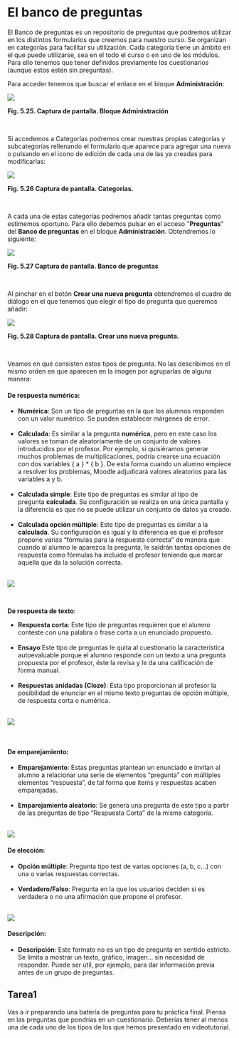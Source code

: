 
# El banco de preguntas

El Banco de preguntas es un repositorio de preguntas que podremos utilizar en los distintos formularios que creemos para nuestro curso. Se organizan en categorías para facilitar su utilización. Cada categoría tiene un ámbito en el que puede utilizarse, sea en el todo el curso o en uno de los módulos. Para ello tenemos que tener definidos previamente los cuestionarios (aunque estos estén sin preguntas).

Para acceder tenemos que buscar el enlace en el bloque **Administración**:


![](img/acceso_al_banco_de_preguntas.png)

**Fig. 5.25. Captura de pantalla. Bloque Administración**

 

Si accedemos a Categorías podremos crear nuestras propias categorías y subcategorías rellenando el formulario que aparece para agregar una nueva o pulsando en el icono de edición de cada una de las ya creadas para modificarlas:


![](img/editar_categorias.png)

**Fig. 5.26 Captura de pantalla. Categorías.**

 

A cada una de estas categorías podremos añadir tantas preguntas como estimemos oportuno. Para ello debemos pulsar en el acceso "**Preguntas**" del **Banco de preguntas** en el bloque **Administración**. Obtendremos lo siguiente:


![](img/banco_de_preguntas._Crear_pregutna.png)

**Fig. 5.27 Captura de pantalla. Banco de preguntas**

 

Al pinchar en el botón **Crear una nueva pregunta** obtendremos el cuadro de diálogo en el que tenemos que elegir el tipo de pregunta que queremos añadir:


![](img/banco_de_preguntas._tipos_de_pregunta.png)

**Fig. 5.28 Captura de pantalla. Crear una nueva pregunta.**

 

Veamos en qué consisten estos tipos de pregunta. No las describimos en el mismo orden en que aparecen en la imagen por agruparlas de alguna manera:

#### De respuesta numérica:

- **Numérica**: Son un tipo de preguntas en la que los alumnos responden con un valor numérico. Se pueden establecer márgenes de error.<br/><br/>
- **Calculada**: Es similar a la pregunta **numérica**, pero en este caso los valores se toman de aleatoriamente de un conjunto de valores introducidos por el profesor. Por ejemplo, si quisiéramos generar muchos problemas de multiplicaciones, podría crearse una ecuación con dos variables { a } * { b }. De esta forma cuando un alumno empiece a resolver los problemas, Moodle adjudicará valores aleatorios para las variables a y b.<br/><br/>
- **Calculada simple**: Este tipo de preguntas es similar al tipo de pregunta **calculada**. Su configuración se realiza en una única pantalla y la diferencia es que no se puede utilizar un conjunto de datos ya creado.<br/><br/>
- **Calculada opción múltiple**: Este tipo de preguntas es similar a la **calculada**. Su configuración es igual y la diferencia es que el profesor propone varias “fórmulas para la respuesta correcta” de manera que cuando al alumno le aparezca la pregunta, le saldrán tantas opciones de respuesta como fórmulas ha incluido el profesor teniendo que marcar aquella que da la solución correcta.<br/><br/>


![](portada_del_videotutorial_pregunta_calculada.png)

 

**De respuesta de texto**:

- **Respuesta corta**: Este tipo de preguntas requieren que el alumno conteste con una palabra o frase corta a un enunciado propuesto.<br/><br/>
- **Ensayo**:Este tipo de preguntas le quita al cuestionario la característica autoevaluable porque el alumno responde con un texto a una pregunta propuesta por el profesor, éste la revisa y le da una calificación de forma manual.<br/><br/>
- **Respuestas anidadas (Cloze)**: Esta tipo proporcionan al profesor la posibilidad de enunciar en el mismo texto preguntas de opción múltiple, de respuesta corta o numérica.<br/><br/>


![](portada_del_videotutorial_pregunta_cloze.png)

 

#### De emparejamiento:

- **Emparejamiento**: Estas preguntas plantean un enunciado e invitan al alumno a relacionar una serie de elementos “pregunta” con múltiples elementos “respuesta”, de tal forma que ítems y respuestas acaben emparejadas.<br/><br/>
- **Emparejamiento aleatorio**: Se genera una pregunta de este tipo a partir de las preguntas de tipo “Respuesta Corta” de la misma categoría.<br/><br/>


![](portada_del_videotutorial_pregunta_emparejamiento.png)

#### De elección:

- **Opción múltiple**: Pregunta tipo test de varias opciones (a, b, c…) con una o varias respuestas correctas.<br/><br/>
- **Verdadero/Falso**: Pregunta en la que los usuarios deciden si es verdadera o no una afirmación que propone el profesor.<br/><br/>


![](portada_del_videotutorial_pregunta_opcion_multiple.png)

#### Descripción:

- **Descripción**: Este formato no es un tipo de pregunta en sentido estricto. Se limita a mostrar un texto, gráfico, imagen… sin necesidad de responder. Puede ser útil, por ejemplo, para dar información previa antes de un grupo de preguntas.

## Tarea1

Vas a ir preparando una batería de preguntas para tu práctica final. Piensa en las preguntas que pondrías en un cuestionario. Deberías tener al menos una de cada uno de los tipos de los que hemos presentado en videotutorial.
